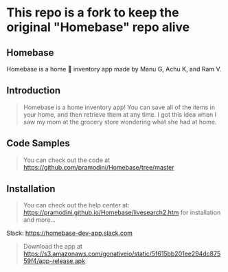 # This repo is a fork to keep the original "Homebase" repo alive

## Homebase


Homebase is a home 🏡 inventory app made by Manu G, Achu K, and Ram V.

## Introduction

> Homebase is a home inventory app! You can save all of the items in your home, and then retrieve them at any time. I got this idea when I saw my mom at the grocery store wondering what she had at home.

## Code Samples

> You can check out the code at https://github.com/pramodini/Homebase/tree/master

## Installation

> You can check out the help center at: https://pramodini.github.io/Homebase/livesearch2.htm for installation and more...


Slack: https://homebase-dev-app.slack.com
> Download the app at 
https://s3.amazonaws.com/gonativeio/static/5f615bb201ee294dc87559f4/app-release.apk
